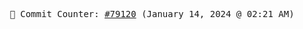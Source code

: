 <p align="center">
    <samp>
        📮 Commit Counter: <a href="https://github.com/Javascript-void0/Javascript-void0/commits/main">#79120</a> (January 14, 2024 @ 02:21 AM)
    </samp>
</p>